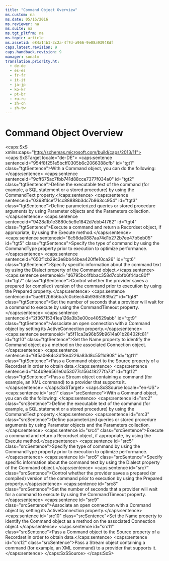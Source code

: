 ```yaml
---
title: "Command Object Overview"
ms.custom: na
ms.date: 05/16/2016
ms.reviewer: na
ms.suite: na
ms.tgt_pltfrm: na
ms.topic: article
ms.assetid: e84a14b1-3c2a-4f7d-a966-9e08a93948df
caps.latest.revision: 9
caps.handback.revision: 9
manager: sonalm
translation.priority.ht: 
  - de-de
  - es-es
  - fr-fr
  - it-it
  - ja-jp
  - ko-kr
  - pt-br
  - ru-ru
  - zh-cn
  - zh-tw
---
```

# Command Object Overview
<?xml version="1.0" encoding="utf-8"?>
<caps:SxS xmlns:caps="http://schemas.microsoft.com/build/caps/2013/11">
  <caps:SxSTarget locale="de-DE">
    <developerReferenceWithoutSyntaxDocument xsi:schemaLocation="http://ddue.schemas.microsoft.com/authoring/2003/5 http://dduestorage.blob.core.windows.net/ddueschema/developer.xsd" xmlns="http://ddue.schemas.microsoft.com/authoring/2003/5" xmlns:xlink="http://www.w3.org/1999/xlink" xmlns:xsi="http://www.w3.org/2001/XMLSchema-instance">
      <introduction>
        <para>
          <caps:sentence sentenceid="954f8f251e5bcff0305b6c2066388cfb" id="tgt1" class="tgtSentence">With a <legacyBold>Command</legacyBold> object, you can do the following:  </caps:sentence>
        </para>
        <list class="bullet">
          <listItem>
            <para>
              <caps:sentence sentenceid="9cff675ac7fbb741d88cce7377f034a0" id="tgt2" class="tgtSentence">Define the executable text of the command (for example, a SQL statement or a stored procedure) by using the <legacyBold>CommandText</legacyBold> property.</caps:sentence>
            </para>
          </listItem>
          <listItem>
            <para>
              <caps:sentence sentenceid="0368f4cef71cc88888b3dc7b863cc954" id="tgt3" class="tgtSentence">Define parameterized queries or stored procedure arguments by using <legacyBold>Parameter</legacyBold> objects and the <legacyBold>Parameters</legacyBold> collection.</caps:sentence>
            </para>
          </listItem>
          <listItem>
            <para>
              <caps:sentence sentenceid="9428a1b1e3880c5e9e1842d7ebb4f762" id="tgt4" class="tgtSentence">Execute a command and return a <legacyBold>Recordset</legacyBold> object, if appropriate, by using the <legacyBold>Execute</legacyBold> method.</caps:sentence>
            </para>
          </listItem>
          <listItem>
            <para>
              <caps:sentence sentenceid="6c56da0887aa74d1b272b7ee47b5eb05" id="tgt5" class="tgtSentence">Specify the type of command by using the <legacyBold>CommandType</legacyBold> property prior to execution to optimize performance.</caps:sentence>
            </para>
          </listItem>
          <listItem>
            <para>
              <caps:sentence sentenceid="650f1cb29c3e8bb44bea420ffe10ca26" id="tgt6" class="tgtSentence">Specify specific information about the command text by using the <legacyBold>Dialect</legacyBold> property of the <legacyBold>Command</legacyBold> object.</caps:sentence>
            </para>
          </listItem>
          <listItem>
            <para>
              <caps:sentence sentenceid="d6795bc4fbbac358d7cbbfb6f44ac80f" id="tgt7" class="tgtSentence">Control whether the provider saves a prepared (or compiled) version of the command prior to execution by using the <legacyBold>Prepared</legacyBold> property.</caps:sentence>
            </para>
          </listItem>
          <listItem>
            <para>
              <caps:sentence sentenceid="5ae912b656ba7c0c6ec54b93651839a2" id="tgt8" class="tgtSentence">Set the number of seconds that a provider will wait for a command to execute by using the <legacyBold>CommandTimeout</legacyBold> property.</caps:sentence>
            </para>
          </listItem>
          <listItem>
            <para>
              <caps:sentence sentenceid="2f36715341ea126a3b3e00ce40529abb" id="tgt9" class="tgtSentence">Associate an open connection with a <legacyBold>Command</legacyBold> object by setting its <legacyBold>ActiveConnection</legacyBold> property.</caps:sentence>
            </para>
          </listItem>
          <listItem>
            <para>
              <caps:sentence sentenceid="a5f11ca3a96b59b9614a01b28402fc81" id="tgt10" class="tgtSentence">Set the <legacyBold>Name</legacyBold> property to identify the <legacyBold>Command</legacyBold> object as a method on the associated <legacyBold>Connection</legacyBold> object.</caps:sentence>
            </para>
          </listItem>
          <listItem>
            <para>
              <caps:sentence sentenceid="6f5a0e84c3df8e4226a83d8c55f1d908" id="tgt11" class="tgtSentence">Pass a <legacyBold>Command</legacyBold> object to the <legacyBold>Source</legacyBold> property of a <legacyBold>Recordset</legacyBold> in order to obtain data.</caps:sentence>
            </para>
          </listItem>
          <listItem>
            <para>
              <caps:sentence sentenceid="144b9e6561e0d53077c156418277fa73" id="tgt12" class="tgtSentence">Pass a <legacyBold>Stream</legacyBold> object containing a command (for example, an XML command) to a provider that supports it.</caps:sentence>
            </para>
          </listItem>
        </list>
      </introduction>
      <relatedTopics></relatedTopics>
    </developerReferenceWithoutSyntaxDocument>
  </caps:SxSTarget>
  <caps:SxSSource locale="en-US">
    <developerReferenceWithoutSyntaxDocument xsi:schemaLocation="http://ddue.schemas.microsoft.com/authoring/2003/5 http://dduestorage.blob.core.windows.net/ddueschema/developer.xsd" xmlns="http://ddue.schemas.microsoft.com/authoring/2003/5" xmlns:xlink="http://www.w3.org/1999/xlink" xmlns:xsi="http://www.w3.org/2001/XMLSchema-instance">
      <introduction>
        <para>
          <caps:sentence id="src1" class="srcSentence">With a <legacyBold>Command</legacyBold> object, you can do the following:  </caps:sentence>
        </para>
        <list class="bullet">
          <listItem>
            <para>
              <caps:sentence id="src2" class="srcSentence">Define the executable text of the command (for example, a SQL statement or a stored procedure) by using the <legacyBold>CommandText</legacyBold> property.</caps:sentence>
            </para>
          </listItem>
          <listItem>
            <para>
              <caps:sentence id="src3" class="srcSentence">Define parameterized queries or stored procedure arguments by using <legacyBold>Parameter</legacyBold> objects and the <legacyBold>Parameters</legacyBold> collection.</caps:sentence>
            </para>
          </listItem>
          <listItem>
            <para>
              <caps:sentence id="src4" class="srcSentence">Execute a command and return a <legacyBold>Recordset</legacyBold> object, if appropriate, by using the <legacyBold>Execute</legacyBold> method.</caps:sentence>
            </para>
          </listItem>
          <listItem>
            <para>
              <caps:sentence id="src5" class="srcSentence">Specify the type of command by using the <legacyBold>CommandType</legacyBold> property prior to execution to optimize performance.</caps:sentence>
            </para>
          </listItem>
          <listItem>
            <para>
              <caps:sentence id="src6" class="srcSentence">Specify specific information about the command text by using the <legacyBold>Dialect</legacyBold> property of the <legacyBold>Command</legacyBold> object.</caps:sentence>
            </para>
          </listItem>
          <listItem>
            <para>
              <caps:sentence id="src7" class="srcSentence">Control whether the provider saves a prepared (or compiled) version of the command prior to execution by using the <legacyBold>Prepared</legacyBold> property.</caps:sentence>
            </para>
          </listItem>
          <listItem>
            <para>
              <caps:sentence id="src8" class="srcSentence">Set the number of seconds that a provider will wait for a command to execute by using the <legacyBold>CommandTimeout</legacyBold> property.</caps:sentence>
            </para>
          </listItem>
          <listItem>
            <para>
              <caps:sentence id="src9" class="srcSentence">Associate an open connection with a <legacyBold>Command</legacyBold> object by setting its <legacyBold>ActiveConnection</legacyBold> property.</caps:sentence>
            </para>
          </listItem>
          <listItem>
            <para>
              <caps:sentence id="src10" class="srcSentence">Set the <legacyBold>Name</legacyBold> property to identify the <legacyBold>Command</legacyBold> object as a method on the associated <legacyBold>Connection</legacyBold> object.</caps:sentence>
            </para>
          </listItem>
          <listItem>
            <para>
              <caps:sentence id="src11" class="srcSentence">Pass a <legacyBold>Command</legacyBold> object to the <legacyBold>Source</legacyBold> property of a <legacyBold>Recordset</legacyBold> in order to obtain data.</caps:sentence>
            </para>
          </listItem>
          <listItem>
            <para>
              <caps:sentence id="src12" class="srcSentence">Pass a <legacyBold>Stream</legacyBold> object containing a command (for example, an XML command) to a provider that supports it.</caps:sentence>
            </para>
          </listItem>
        </list>
      </introduction>
      <relatedTopics></relatedTopics>
    </developerReferenceWithoutSyntaxDocument>
  </caps:SxSSource>
</caps:SxS>